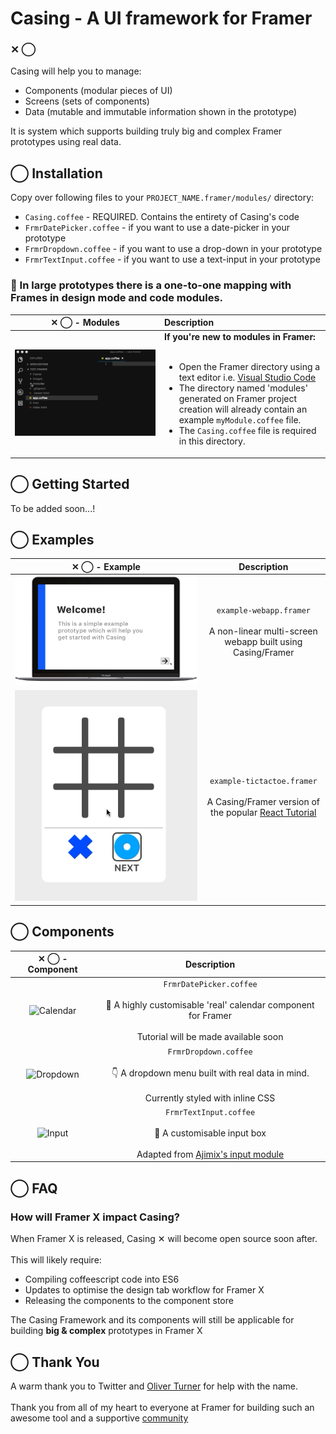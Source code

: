 # Casing  - A UI framework for Framer<br>
### ✕ ⃝ <br>

Casing will help you to manage:

* Components (modular pieces of UI)
* Screens (sets of components)
* Data (mutable and immutable information shown in the prototype)

It is system which supports building truly big and complex Framer prototypes using real data.

## ⃝ Installation

Copy over following files to your `PROJECT_NAME.framer/modules/` directory:

* `Casing.coffee` - REQUIRED. Contains the entirety of Casing's code
* `FrmrDatePicker.coffee` - if you want to use a date-picker in your prototype
* `FrmrDropdown.coffee` - if you want to use a drop-down in your prototype
* `FrmrTextInput.coffee` - if you want to use a text-input in your prototype

### 🔔 In large prototypes there is a one-to-one mapping with Frames in design mode and code modules. 

| ✕ ⃝ - **Modules** | **Description** |
| :---: | :--- |
| ![Modules Example](./img/modules_example.gif) | **If you're new to modules in Framer:**<br><br><ul><li>Open the Framer directory using a text editor i.e. [Visual Studio Code](https://code.visualstudio.com/download)</li><li>The directory named 'modules' generated on Framer project creation will already contain an example `myModule.coffee` file.</li><li>The `Casing.coffee` file is required in this directory.</li> |


## ⃝ Getting Started

To be added soon...!

## ⃝ Examples

| ✕ ⃝ - **Example** | **Description** |
| :---: | :---: |
| ![WebApp example](./img/example_webapp.gif) | `example-webapp.framer`<br><br>A non-linear multi-screen webapp built using Casing/Framer |
| ![TicTacToe example](./img/example_tictactoe.gif) | `example-tictactoe.framer`<br><br> A Casing/Framer version of the popular [React Tutorial][react-tutorial] | 

[react-tutorial]: https://reactjs.org/tutorial/tutorial.html

## ⃝ Components

| ✕ ⃝ - **Component** | **Description** |
| :---: | :---: |
| ![Calendar](./img/example_calendar.png) | `FrmrDatePicker.coffee`<br><br>📅 A highly customisable 'real' calendar component for Framer<br><br> Tutorial will be made available soon|
| ![Dropdown](./img/example_dropdown.png) | `FrmrDropdown.coffee` <br><br>👇 A dropdown menu built with real data in mind.<br><br> Currently styled with inline CSS | 
| ![Input](./img/example_input.png) | `FrmrTextInput.coffee` <br><br> 💬 A customisable input box <br><br> Adapted from [Ajimix's input module](https://github.com/ajimix/Input-Framer)| 

## ⃝ FAQ
### How will Framer X impact Casing?
When Framer X is released, Casing ✕ will become open source soon after. <br><br>
This will likely require:<br>
<ul><li>Compiling coffeescript code into ES6</li><li>Updates to optimise the design tab workflow for Framer X</li><li>Releasing the components to the component store</li></ul>

The Casing Framework and its components will still be applicable for building **big & complex** prototypes in Framer X

## ⃝ Thank You

A warm thank you to Twitter and [Oliver Turner](https://twitter.com/oliverturner) for help with the name.<br><br>
Thank you from all of my heart to everyone at Framer for building such an awesome tool and a supportive [community](https://framer.com/community/)
